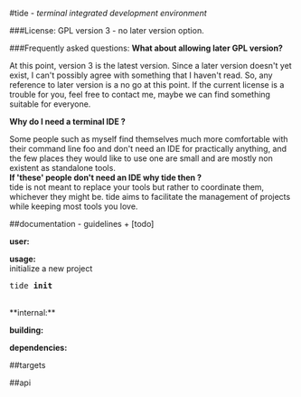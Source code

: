 #tide - _terminal integrated development environment_

###License: GPL version 3 - no later version option.

###Frequently asked questions:
**What about allowing later GPL version?**

At this point, version 3 is the latest version.
Since a later version doesn't yet exist, I can't possibly agree with something that I haven't read. So, any reference to later version is a no go at this point. If the current license is a trouble for you, feel free to contact me, maybe we can find something suitable for everyone.

**Why do I need a terminal IDE ?**

Some people such as myself find themselves much more comfortable with their command line foo and don't need an IDE for practically anything, and the few places they would like to use one are small and are mostly non existent as standalone tools.
<br>
**If 'these' people don't need an IDE why tide then ?**
<br/>
tide is not meant to replace your tools but rather to coordinate them, whichever they might be. tide aims to facilitate the management of projects while keeping most tools you love.

##documentation - guidelines + [todo]

**user:**
<br/>

**usage:**<br/>
initialize a new project
<pre>
tide <b>init</b>
</pre>

<br/>
**internal:**
<br/>


**building:**
<br/>

**dependencies:**
<br/>

##targets

##api
